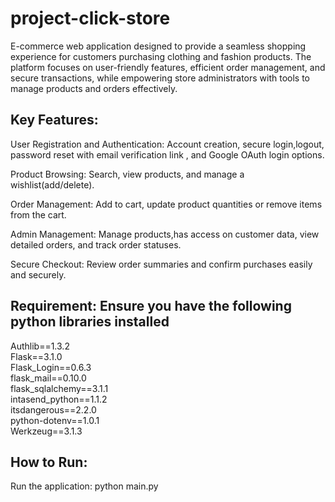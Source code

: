 # project-click-store
E-commerce web application designed to provide a seamless shopping experience for customers purchasing clothing and fashion products. The platform focuses on user-friendly features, efficient order management, and secure transactions, while empowering store administrators with tools to manage products and orders effectively.
## Key Features:
User Registration and Authentication:
Account creation, secure login,logout, password reset with email verification link , and Google OAuth login options.

Product Browsing:
Search, view products, and manage a wishlist(add/delete).

Order Management:
Add to cart, update product quantities or remove items from the cart.

Admin Management:
Manage products,has access on customer data, view detailed orders, and track order statuses.

Secure Checkout:
Review order summaries and confirm purchases easily and securely.

## Requirement:  Ensure you have the following python libraries installed
Authlib==1.3.2  
Flask==3.1.0  
Flask_Login==0.6.3  
flask_mail==0.10.0  
flask_sqlalchemy==3.1.1  
intasend_python==1.1.2  
itsdangerous==2.2.0  
python-dotenv==1.0.1  
Werkzeug==3.1.3  

## How to Run:
Run the application: python main.py


